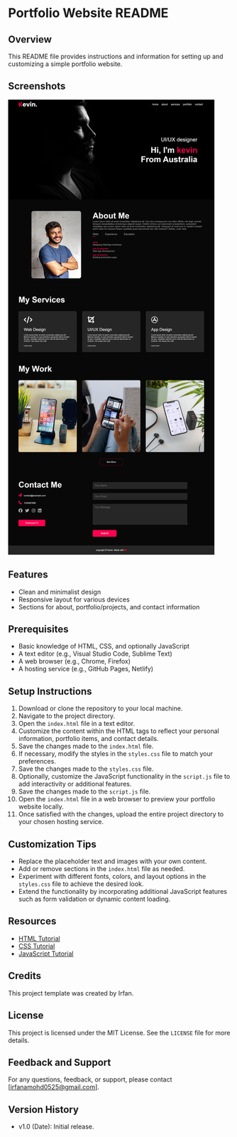 # Portfolio Website README 

## Overview
This README file provides instructions and information for setting up and customizing a simple portfolio website.
## Screenshots
 <img src="screencapture.png">

## Features
- Clean and minimalist design
- Responsive layout for various devices
- Sections for about, portfolio/projects, and contact information

## Prerequisites
- Basic knowledge of HTML, CSS, and optionally JavaScript
- A text editor (e.g., Visual Studio Code, Sublime Text)
- A web browser (e.g., Chrome, Firefox)
- A hosting service (e.g., GitHub Pages, Netlify)

## Setup Instructions
1. Download or clone the repository to your local machine.
2. Navigate to the project directory.
3. Open the `index.html` file in a text editor.
4. Customize the content within the HTML tags to reflect your personal information, portfolio items, and contact details.
5. Save the changes made to the `index.html` file.
6. If necessary, modify the styles in the `styles.css` file to match your preferences.
7. Save the changes made to the `styles.css` file.
8. Optionally, customize the JavaScript functionality in the `script.js` file to add interactivity or additional features.
9. Save the changes made to the `script.js` file.
10. Open the `index.html` file in a web browser to preview your portfolio website locally.
11. Once satisfied with the changes, upload the entire project directory to your chosen hosting service.

## Customization Tips
- Replace the placeholder text and images with your own content.
- Add or remove sections in the `index.html` file as needed.
- Experiment with different fonts, colors, and layout options in the `styles.css` file to achieve the desired look.
- Extend the functionality by incorporating additional JavaScript features such as form validation or dynamic content loading.

## Resources
- [HTML Tutorial](https://www.w3schools.com/html/)
- [CSS Tutorial](https://www.w3schools.com/css/)
- [JavaScript Tutorial](https://www.w3schools.com/js/)

## Credits
This project template was created by Irfan.

## License
This project is licensed under the MIT License. See the `LICENSE` file for more details.

## Feedback and Support
For any questions, feedback, or support, please contact [irfanamohd0525@gmail.com].

## Version History
- v1.0 (Date): Initial release.
